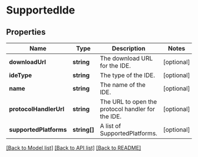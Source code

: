 # SupportedIde

## Properties
Name | Type | Description | Notes
------------ | ------------- | ------------- | -------------
**downloadUrl** | **string** | The download URL for the IDE. | [optional] 
**ideType** | **string** | The type of the IDE. | [optional] 
**name** | **string** | The name of the IDE. | [optional] 
**protocolHandlerUrl** | **string** | The URL to open the protocol handler for the IDE. | [optional] 
**supportedPlatforms** | **string[]** | A list of SupportedPlatforms. | [optional] 

[[Back to Model list]](../README.md#documentation-for-models) [[Back to API list]](../README.md#documentation-for-api-endpoints) [[Back to README]](../README.md)



